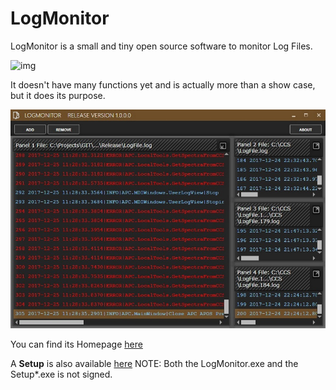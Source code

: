 # LogMonitor
LogMonitor is a small and tiny open source software to monitor Log Files.

![img](https://github.com/uhwgmxorg/LogMonitor/blob/master/Doc/LogMinGifAnimation11.gif)

It doesn't have many functions yet and is actually more than a show case, but it does its purpose.

![img](https://github.com/uhwgmxorg/LogMonitor/blob/master/Doc/logmon014.jpg)

You can find its Homepage [here](http://uhwgmxorg.com/LogMonitor/)

A **Setup** is also available [here](http://uhwgmxorg.com/Setup_LogMonitor_1_4_0_0.zip?dl=0) NOTE: Both the LogMonitor.exe and the Setup*.exe is not signed.

